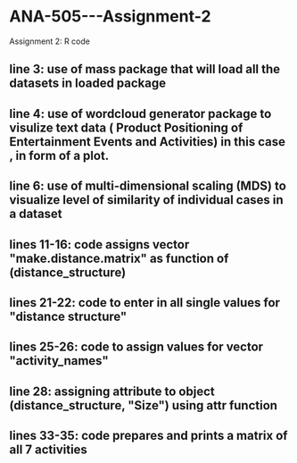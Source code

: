 # ANA-505---Assignment-2
Assignment 2: R code
## line 3: use of mass package that will load all the datasets in loaded package
## line 4: use of wordcloud generator package to visulize text data ( Product Positioning of Entertainment Events and Activities) in this case , in form of a plot.
## line 6: use of multi-dimensional scaling (MDS) to visualize level of similarity of individual cases in a dataset
## lines 11-16: code assigns vector "make.distance.matrix" as function of (distance_structure)
## lines 21-22: code to enter in all single values for "distance structure"
## lines 25-26: code to assign values for vector "activity_names"
## line 28: assigning attribute to object (distance_structure, "Size") using attr function
## lines 33-35: code prepares and prints a matrix of all 7 activities
